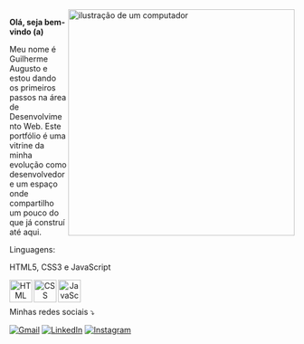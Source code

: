 <img src="https://raw.githubusercontent.com/MicaelliMedeiros/micaellimedeiros/master/image/computer-illustration.png" alt="ilustração de um computador" min-width="400px" max-width="400px" width="400px" align="right">
<p align="left">
<b>Olá, seja bem-vindo (a)</b>
<p align="left">
Meu nome é Guilherme Augusto e estou dando os primeiros passos na área de Desenvolvimento Web. Este portfólio é uma vitrine da minha evolução como desenvolvedor e um espaço onde compartilho um pouco do que já construí até aqui.
</p>

<p align="left">

  Linguagens:<br> 
  
  HTML5, CSS3 e JavaScript
  <p align="center">
 <img src="https://img.icons8.com/color/96/000000/html-5--v1.png" alt="HTML" width="40" align="left">
  <img src="https://img.icons8.com/color/96/000000/css3.png" alt="CSS" width="40" align="left">
  <img src="https://img.icons8.com/color/96/000000/javascript--v1.png" alt="JavaScript" width="40" align="left">
</p>

<p align="left">
</p>
<br>
<br>
<p>

Minhas redes sociais ⤵️
</p>

<p align="left">
  <a href="mailto:guilherme.tavares.cavalcante@gmail.com" title="Gmail">
  <img src="https://img.shields.io/badge/-Gmail-FF0000?style=flat-square&labelColor=FF0000&logo=gmail&logoColor=white&link=mailto:guilherme.tavares.cavalcante@gmail.com" alt="Gmail"/></a>
  <a href="#" title="LinkedIn">
  <img src="https://img.shields.io/badge/-Linkedin-0e76a8?style=flat-square&logo=Linkedin&logoColor=white&link=https://www.linkedin.com/in/guilhermeatc/" alt="LinkedIn"/></a>
  <a href="https://www.linkedin.com/in/guilhermeatc/" target="blank" title="Instagram">
  <img src="https://img.shields.io/badge/-Instagram-DF0174?style=flat-square&labelColor=DF0174&logo=instagram&logoColor=white&link=LINK-DO-SEU-INSTAGRAM" alt="Instagram"/></a>
</p>
